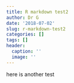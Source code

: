 ```yaml
---
title: R markdown test2
author: Dr G
date: '2018-07-02'
slug: r-markdown-test2
categories: []
tags: []
header:
  caption: ''
  image: ''
---
```


here is another test
